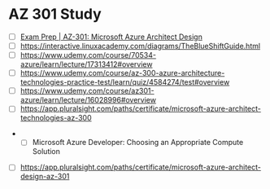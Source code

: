 # AZ 301 Study
- [ ] [Exam Prep | AZ-301: Microsoft Azure Architect Design](https://www.youtube.com/watch?v=q0zKXHWRmgo)
- [ ] https://interactive.linuxacademy.com/diagrams/TheBlueShiftGuide.html
- [ ] https://www.udemy.com/course/70534-azure/learn/lecture/17313412#overview
- [ ] https://www.udemy.com/course/az-300-azure-architecture-technologies-practice-test/learn/quiz/4584274/test#overview
- [ ] https://www.udemy.com/course/az301-azure/learn/lecture/16028996#overview
- [ ] https://app.pluralsight.com/paths/certificate/microsoft-azure-architect-technologies-az-300
- - [ ] Microsoft Azure Developer: Choosing an Appropriate Compute Solution
- [ ] https://app.pluralsight.com/paths/certificate/microsoft-azure-architect-design-az-301
